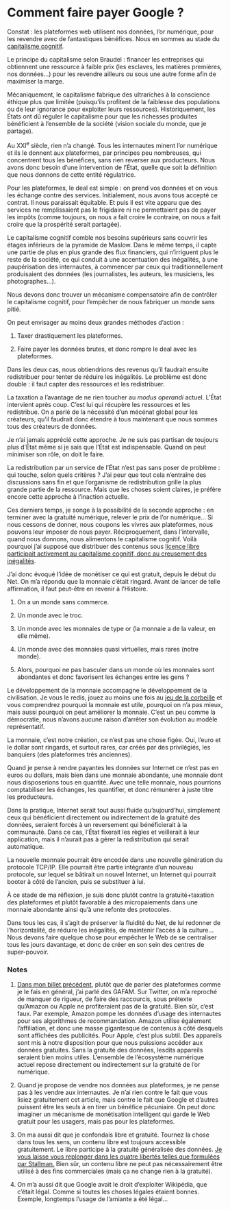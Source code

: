 # Comment faire payer Google ?

Constat : les plateformes web utilisent nos données, l’or numérique, pour les revendre avec de fantastiques bénéfices. Nous en sommes au stade du [capitalisme cognitif](https://tcrouzet.com/tag/capitalisme-cognitif/).<span id="more-45108"></span>

Le principe du capitalisme selon Braudel : financer les entreprises qui obtiennent une ressource à faible prix (les esclaves, les matières premières, nos données…) pour les revendre ailleurs ou sous une autre forme afin de maximiser la marge.

Mécaniquement, le capitalisme fabrique des ultrariches à la conscience éthique plus que limitée (puisqu’ils profitent de la faiblesse des populations ou de leur ignorance pour exploiter leurs ressources). Historiquement, les États ont dû réguler le capitalisme pour que les richesses produites bénéficient à l’ensemble de la société (vision sociale du monde, que je partage).

Au XXI<sup>e</sup> siècle, rien n’a changé. Tous les internautes minent l’or numérique et ils le donnent aux plateformes, par principes peu nombreuses, qui concentrent tous les bénéfices, sans rien reverser aux producteurs. Nous avons donc besoin d’une intervention de l’État, quelle que soit la définition que nous donnons de cette entité régulatrice.

Pour les plateformes, le deal est simple : on prend vos données et on vous les échange contre des services. Initialement, nous avons tous accepté ce contrat. Il nous paraissait équitable. Et puis il est vite apparu que des services ne remplissaient pas le frigidaire ni ne permettaient pas de payer les impôts (comme toujours, on nous a fait croire le contraire, on nous a fait croire que la prospérité serait partagée).

Le capitalisme cognitif comble nos besoins supérieurs sans couvrir les étages inférieurs de la pyramide de Maslow. Dans le même temps, il capte une partie de plus en plus grande des flux financiers, qui n’irriguent plus le reste de la société, ce qui conduit à une accentuation des inégalités, à une paupérisation des internautes, à commencer par ceux qui traditionnellement produisaient des données (les journalistes, les auteurs, les musiciens, les photographes…).

Nous devons donc trouver un mécanisme compensatoire afin de contrôler le capitalisme cognitif, pour l’empêcher de nous fabriquer un monde sans pitié.

On peut envisager au moins deux grandes méthodes d’action :

1. Taxer drastiquement les plateformes.

2. Faire payer les données brutes, et donc rompre le deal avec les plateformes.

Dans les deux cas, nous obtiendrions des revenus qu’il faudrait ensuite redistribuer pour tenter de réduire les inégalités. Le problème est donc double : il faut capter des ressources et les redistribuer.

La taxation a l’avantage de ne rien toucher au *modus operandi* actuel. L’État intervient après coup. C’est lui qui récupère les ressources et les redistribue. On a parlé de la nécessité d’un mécénat global pour les créateurs, qu’il faudrait donc étendre à tous maintenant que nous sommes tous des créateurs de données.

Je n’ai jamais apprécié cette approche. Je ne suis pas partisan de toujours plus d’État même si je sais que l’État est indispensable. Quand on peut minimiser son rôle, on doit le faire.

La redistribution par un service de l’État n’est pas sans poser de problème : qui touche, selon quels critères ? J’ai peur que tout cela n’entraîne des discussions sans fin et que l’organisme de redistribution grille la plus grande partie de la ressource. Mais que les choses soient claires, je préfère encore cette approche à l’inaction actuelle.

Ces derniers temps, je songe à la possibilité de la seconde approche : en terminer avec la gratuité numérique, relever le prix de l’or numérique… Si nous cessons de donner, nous coupons les vivres aux plateformes, nous pouvons leur imposer de nous payer. Réciproquement, dans l’intervalle, quand nous donnons, nous alimentons le capitalisme cognitif. Voilà pourquoi j’ai supposé que distribuer des contenus sous [licence libre participait activement au capitalisme cognitif, donc au creusement des inégalités](https://tcrouzet.com/tag/liberte/).

J’ai donc évoqué l’idée de monétiser ce qui est gratuit, depuis le début du Net. On m’a répondu que la monnaie c’était ringard. Avant de lancer de telle affirmation, il faut peut-être en revenir à l’Histoire.

1. On a un monde sans commerce.

2. Un monde avec le troc.

3. Un monde avec les monnaies de type or (la monnaie a de la valeur, en elle même).

4. Un monde avec des monnaies quasi virtuelles, mais rares (notre monde).

5. Alors, pourquoi ne pas basculer dans un monde où les monnaies sont abondantes et donc favorisent les échanges entre les gens ?

Le développement de la monnaie accompagne le développement de la civilisation. Je vous le redis, jouez au moins une fois au [jeu de la corbeille](http://www.valeureux.org/blog/produits/les-jeux/jeu-la-corbeille/) et vous comprendrez pourquoi la monnaie est utile, pourquoi on n’a pas mieux, mais aussi pourquoi on peut améliorer la monnaie. C’est un peu comme la démocratie, nous n’avons aucune raison d’arrêter son évolution au modèle représentatif.

La monnaie, c’est notre création, ce n’est pas une chose figée. Oui, l’euro et le dollar sont ringards, et surtout rares, car créés par des privilégiés, les banquiers (des plateformes très anciennes).

Quand je pense à rendre payantes les données sur Internet ce n’est pas en euros ou dollars, mais bien dans une monnaie abondante, une monnaie dont nous disposerions tous en quantité. Avec une telle monnaie, nous pourrions comptabiliser les échanges, les quantifier, et donc rémunérer à juste titre les producteurs.

Dans la pratique, Internet serait tout aussi fluide qu’aujourd’hui, simplement ceux qui bénéficient directement ou indirectement de la gratuité des données, seraient forcés à un reversement qui bénéficierait à la communauté. Dans ce cas, l’État fixerait les règles et veillerait à leur application, mais il n’aurait pas à gérer la redistribution qui serait automatique.

La nouvelle monnaie pourrait être encodée dans une nouvelle génération du protocole TCP/IP. Elle pourrait être partie intégrante d’un nouveau protocole, sur lequel se bâtirait un nouvel Internet, un Internet qui pourrait booter à côté de l’ancien, puis se substituer à lui.

À ce stade de ma réflexion, je suis donc plutôt contre la gratuité+taxation des plateformes et plutôt favorable à des micropaiements dans une monnaie abondante ainsi qu’à une refonte des protocoles.

Dans tous les cas, il s’agit de préserver la fluidité du Net, de lui redonner de l’horizontalité, de réduire les inégalités, de maintenir l’accès à la culture… Nous devons faire quelque chose pour empêcher le Web de se centraliser tous les jours davantage, et donc de créer en son sein des centres de super-pouvoir.

### Notes

1. [Dans mon billet précédent](https://tcrouzet.com/2017/03/24/faut-il-continuer-a-enrichir-wikipedia-si-ca-profite-a-google/), plutôt que de parler des plateformes comme je le fais en général, j’ai parlé des GAFAM. Sur Twitter, on m’a reproché de manquer de rigueur, de faire des raccourcis, sous prétexte qu’Amazon ou Apple ne profiteraient pas de la gratuité. Bien sûr, c’est faux. Par exemple, Amazon pompe les données d’usage des internautes pour ses algorithmes de recommandation. Amazon utilise également l’affiliation, et donc une masse gigantesque de contenus à côté desquels sont affichées des publicités. Pour Apple, c’est plus subtil. Des appareils sont mis à notre disposition pour que nous puissions accéder aux données gratuites. Sans la gratuité des données, lesdits appareils seraient bien moins utiles. L’ensemble de l’écosystème numérique actuel repose directement ou indirectement sur la gratuité de l’or numérique.

2. Quand je propose de vendre nos données aux plateformes, je ne pense pas à les vendre aux internautes. Je n’ai rien contre le fait que vous lisiez gratuitement cet article, mais contre le fait que Google et d’autres puissent être les seuls à en tirer un bénéfice pécuniaire. On peut donc imaginer un mécanisme de monétisation intelligent qui garde le Web gratuit pour les usagers, mais pas pour les plateformes.

3. On ma aussi dit que je confondais libre et gratuité. Tournez la chose dans tous les sens, un contenu libre est toujours accessible gratuitement. Le libre participe à la gratuité généralisée des données. [Je vous laisse vous replonger dans les quatre libertés telles que formulées par Stallman.](https://vive-gnulinux.fr.cr/logiciel-libre/4-libertes/) Bien sûr, un contenu libre ne peut pas nécessairement être utilisé à des fins commerciales (mais ça ne change rien à la gratuité).

4. On m’a aussi dit que Google avait le droit d’exploiter Wikipédia, que c’était légal. Comme si toutes les choses légales étaient bonnes. Exemple, longtemps l’usage de l’amiante a été légal…